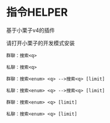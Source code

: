 # 指令HELPER

基于小栗子v4的插件

请打开小栗子的开发模式安装
```
群聊：搜索<q>

私聊：搜索<q>

群聊：搜索<enum> <q> -->搜索<q> [limit]

私聊：搜索<enum> <q> -->搜索<q> [limit]

群聊：搜索<enum> <q> [limit]

私聊：搜索<enum> <q> [limit]
```
